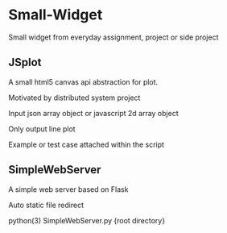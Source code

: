 # Small-Widget
Small widget from everyday assignment, project or side project

## JSplot
A small html5 canvas api abstraction for plot.

Motivated by distributed system project

Input json array object or javascript 2d array object

Only output line plot

Example or test case attached within the script

## SimpleWebServer
A simple web server based on Flask

Auto static file redirect

python(3) SimpleWebServer.py {root directory}
